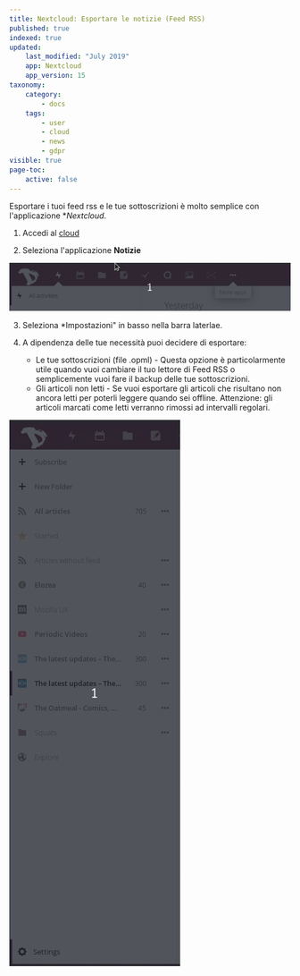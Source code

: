```yaml
---
title: Nextcloud: Esportare le notizie (Feed RSS)
published: true
indexed: true
updated:
    last_modified: "July 2019"		
    app: Nextcloud
    app_version: 15
taxonomy:
    category:
        - docs
    tags:
        - user
        - cloud
        - news
        - gdpr
visible: true
page-toc:
    active: false
---
```


Esportare i tuoi feed rss e le tue sottoscrizioni è molto semplice con l'applicazione **Nextcloud*.

1. Accedi al [cloud](https://cloud.disroot.org)

2. Seleziona l'applicazione **Notizie**

![](en/select_app.gif)

3. Seleziona *Impostazioni" in basso nella barra laterlae.

5. A dipendenza delle tue necessità puoi decidere di esportare:
   - Le tue sottoscrizioni (file .opml) - Questa opzione è particolarmente utile quando vuoi cambiare il tuo lettore di Feed RSS o semplicemente vuoi fare il backup delle tue sottoscrizioni.
   - Gli articoli non letti - Se vuoi esportare gli articoli che risultano non ancora letti per poterli leggere quando sei offline. 
   Attenzione: gli articoli marcati come letti verranno rimossi ad intervalli regolari.
   
![](en/export.gif)
